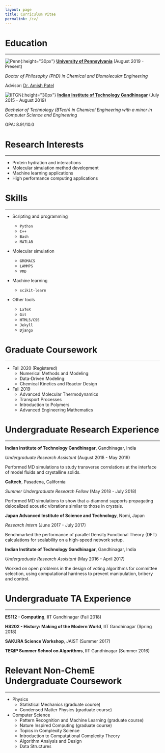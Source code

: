 ```yaml
---
layout: page
title: Curriculum Vitae
permalink: /cv/
---
```


# Education
------
![Penn](https://home.www.upenn.edu/sites/default/files/styles/large_inline/public/shield.color_.gif?itok=nxzbIPzi){:height="30px"} [**University of Pennsylvania**](http://upenn.edu) (August 2019 - Present)

*Doctor of Philosophy (PhD) in Chemical and Biomolecular Engineering*

Advisor: [Dr. Amish Patel](https://www.seas.upenn.edu/directory/profile.php?ID=182)

![IITGN](https://beta.iitgn.ac.in/assets/img/iitgnlogo-emblem.png){:height="30px"} [**Indian Institute of Technology Gandhinagar**](http://iitgn.ac.in) (July 2015 - August 2019)

*Bachelor of Technology (BTech) in Chemical Engineering with a minor in Computer Science and Engineering*

GPA: 8.91/10.0

# Research Interests
------
+ Protein hydration and interactions
+ Molecular simulation method development
+ Machine learning applications
+ High performance computing applications

# Skills
------
+ Scripting and programming
    * `Python`
    * `C++`
    * `Bash`
    * `MATLAB`

+ Molecular simulation
    * `GROMACS`
    * `LAMMPS`
    * `VMD`   

+ Machine learning
    * `scikit-learn`

+ Other tools
    * `LaTeX`
    * `Git`
    * `HTML5/CSS`
    * `Jekyll`
    * `Django`

# Graduate Coursework
------
+ Fall 2020 (Registered)
    * Numerical Methods and Modeling
    * Data-Driven Modeling
    * Chemical Kinetics and Reactor Design
+ Fall 2019
    * Advanced Molecular Thermodynamics
    * Transport Processes
    * Introduction to Polymers
    * Advanced Engineering Mathematics

# Undergraduate Research Experience
------

**Indian Institute of Technology Gandhinagar**, Gandhinagar, India

*Undergraduate Research Assistant* (August 2018 - May 2019)

Performed MD simulations to study transverse correlations at the interface of model fluids and crystalline solids.

**Caltech**, Pasadena, California

*Summer Undergraduate Research Fellow* (May 2018 - July 2018)

Performed MD simulations to show that a-diamond supports propagating delocalized acoustic vibrations similar to those in crystals.

**Japan Advanced Institute of Science and Technology**, Nomi, Japan

*Research Intern* (June 2017 - July 2017)

Benchmarked the performance of parallel Density Functional Theory (DFT) calculations for scalability on a high-speed network setup.

**Indian Institute of Technology Gandhinagar**, Gandhinagar, India

*Undergraduate Research Assistant* (May 2016 - April 2017)

Worked on open problems in the design of voting algorithms for committee selection,
using computational hardness to prevent manipulation, bribery and control.

# Undergraduate TA Experience
------

**ES112 - Computing**, IIT Gandhinagar (Fall 2018)

**HS202 - History: Making of the Modern World**, IIT Gandhinagar (Spring 2018)

**SAKURA Science Workshop**, JAIST (Summer 2017)

**TEQIP Summer School on Algorithms**, IIT Gandhinagar (Summer 2016)

# Relevant Non-ChemE Undergraduate Coursework
------
+ Physics
    * Statistical Mechanics (graduate course)
    * Condensed Matter Physics (graduate course)
+ Computer Science
    * Pattern Recognition and Machine Learning (graduate course)
    * Nature Inspired Computing (graduate course)
    * Topics in Complexity Science
    * Introduction to Computational Complexity Theory
    * Algorithm Analysis and Design
    * Data Structures
